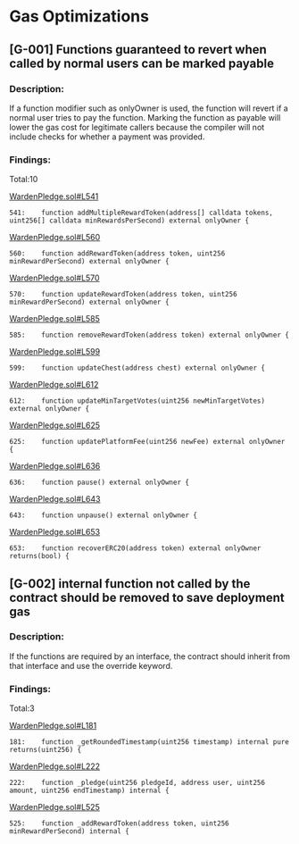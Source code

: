 # Gas Optimizations

## [G-001] Functions guaranteed to revert when called by normal users can be marked payable

### Description:

If a function modifier such as onlyOwner is used, the function will revert if a normal user tries to pay the function. Marking the function as payable will lower the gas cost for legitimate callers because the compiler will not include checks for whether a payment was provided.

### Findings:

Total:10

[WardenPledge.sol#L541](https://github.com/code-423n4/2022-10-paladin/tree/main/contracts/WardenPledge.sol#L541)

```
541:    function addMultipleRewardToken(address[] calldata tokens, uint256[] calldata minRewardsPerSecond) external onlyOwner {
```

[WardenPledge.sol#L560](https://github.com/code-423n4/2022-10-paladin/tree/main/contracts/WardenPledge.sol#L560)

```
560:    function addRewardToken(address token, uint256 minRewardPerSecond) external onlyOwner {
```

[WardenPledge.sol#L570](https://github.com/code-423n4/2022-10-paladin/tree/main/contracts/WardenPledge.sol#L570)

```
570:    function updateRewardToken(address token, uint256 minRewardPerSecond) external onlyOwner {
```

[WardenPledge.sol#L585](https://github.com/code-423n4/2022-10-paladin/tree/main/contracts/WardenPledge.sol#L585)

```
585:    function removeRewardToken(address token) external onlyOwner {
```

[WardenPledge.sol#L599](https://github.com/code-423n4/2022-10-paladin/tree/main/contracts/WardenPledge.sol#L599)

```
599:    function updateChest(address chest) external onlyOwner {
```

[WardenPledge.sol#L612](https://github.com/code-423n4/2022-10-paladin/tree/main/contracts/WardenPledge.sol#L612)

```
612:    function updateMinTargetVotes(uint256 newMinTargetVotes) external onlyOwner {
```

[WardenPledge.sol#L625](https://github.com/code-423n4/2022-10-paladin/tree/main/contracts/WardenPledge.sol#L625)

```
625:    function updatePlatformFee(uint256 newFee) external onlyOwner {
```

[WardenPledge.sol#L636](https://github.com/code-423n4/2022-10-paladin/tree/main/contracts/WardenPledge.sol#L636)

```
636:    function pause() external onlyOwner {
```

[WardenPledge.sol#L643](https://github.com/code-423n4/2022-10-paladin/tree/main/contracts/WardenPledge.sol#L643)

```
643:    function unpause() external onlyOwner {
```

[WardenPledge.sol#L653](https://github.com/code-423n4/2022-10-paladin/tree/main/contracts/WardenPledge.sol#L653)

```
653:    function recoverERC20(address token) external onlyOwner returns(bool) {
```

## [G-002] internal function not called by the contract should be removed to save deployment gas

### Description:

If the functions are required by an interface, the contract should inherit from that interface and use the override keyword.

### Findings:

Total:3

[WardenPledge.sol#L181](https://github.com/code-423n4/2022-10-paladin/tree/main/contracts/WardenPledge.sol#L181)

```
181:    function _getRoundedTimestamp(uint256 timestamp) internal pure returns(uint256) {
```

[WardenPledge.sol#L222](https://github.com/code-423n4/2022-10-paladin/tree/main/contracts/WardenPledge.sol#L222)

```
222:    function _pledge(uint256 pledgeId, address user, uint256 amount, uint256 endTimestamp) internal {
```

[WardenPledge.sol#L525](https://github.com/code-423n4/2022-10-paladin/tree/main/contracts/WardenPledge.sol#L525)

```
525:    function _addRewardToken(address token, uint256 minRewardPerSecond) internal {
```